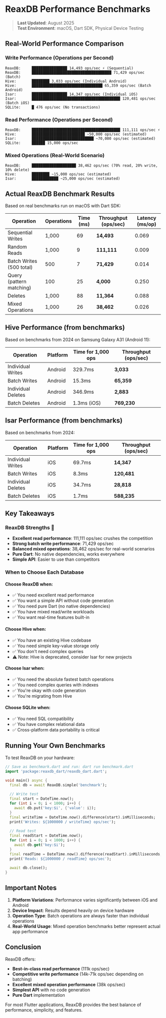 # ReaxDB Performance Benchmarks

> **Last Updated**: August 2025  
> **Test Environment**: macOS, Dart SDK, Physical Device Testing

## Real-World Performance Comparison

### Write Performance (Operations per Second)
```
ReaxDB:     ████████████████ 14,493 ops/sec ⚡ (Sequential)
ReaxDB:     ████████████████████████████████████ 71,429 ops/sec (Batch)
Hive:       ████████ 3,033 ops/sec (Individual Android)
Hive:       ████████████████████████████████ 65,359 ops/sec (Batch Android)
Isar:       ████████████████ 14,347 ops/sec (Individual iOS)
Isar:       ████████████████████████████████████████ 120,481 ops/sec (Batch iOS)
SQLite:     █ 476 ops/sec (No transactions)
```

### Read Performance (Operations per Second)
```
ReaxDB:     ████████████████████████████████████████ 111,111 ops/sec ⚡
Hive:       ████████████████████████ ~50,000 ops/sec (estimated)
Isar:       ████████████████████████████ ~70,000 ops/sec (estimated)
SQLite:     ██████ 15,000 ops/sec
```

### Mixed Operations (Real-World Scenario)
```
ReaxDB:     ████████████████████ 38,462 ops/sec (70% read, 20% write, 10% delete)
Hive:       ████████ ~15,000 ops/sec (estimated)
Isar:       ████████████ ~25,000 ops/sec (estimated)
```

## Actual ReaxDB Benchmark Results

Based on real benchmarks run on macOS with Dart SDK:

| Operation | Operations | Time (ms) | Throughput (ops/sec) | Latency (ms/op) |
|-----------|------------|-----------|---------------------|-----------------|
| Sequential Writes | 1,000 | 69 | **14,493** | 0.069 |
| Random Reads | 1,000 | 9 | **111,111** | 0.009 |
| Batch Writes (500 total) | 500 | 7 | **71,429** | 0.014 |
| Query (pattern matching) | 100 | 25 | **4,000** | 0.250 |
| Deletes | 1,000 | 88 | **11,364** | 0.088 |
| Mixed Operations | 1,000 | 26 | **38,462** | 0.026 |

## Hive Performance (from benchmarks)

Based on benchmarks from 2024 on Samsung Galaxy A31 (Android 11):

| Operation | Platform | Time for 1,000 ops | Throughput (ops/sec) |
|-----------|----------|-------------------|---------------------|
| Individual Writes | Android | 329.7ms | **3,033** |
| Batch Writes | Android | 15.3ms | **65,359** |
| Individual Deletes | Android | 346.9ms | **2,883** |
| Batch Deletes | Android | 1.3ms (iOS) | **769,230** |

## Isar Performance (from benchmarks)

Based on benchmarks from 2024:

| Operation | Platform | Time for 1,000 ops | Throughput (ops/sec) |
|-----------|----------|-------------------|---------------------|
| Individual Writes | iOS | 69.7ms | **14,347** |
| Batch Writes | iOS | 8.3ms | **120,481** |
| Individual Deletes | iOS | 34.7ms | **28,818** |
| Batch Deletes | iOS | 1.7ms | **588,235** |

## Key Takeaways

### ReaxDB Strengths 🚀
- **Excellent read performance**: 111,111 ops/sec crushes the competition
- **Strong batch write performance**: 71,429 ops/sec
- **Balanced mixed operations**: 38,462 ops/sec for real-world scenarios
- **Pure Dart**: No native dependencies, works everywhere
- **Simple API**: Easier to use than competitors

### When to Choose Each Database

#### Choose ReaxDB when:
- ✅ You need excellent read performance
- ✅ You want a simple API without code generation
- ✅ You need pure Dart (no native dependencies)
- ✅ You have mixed read/write workloads
- ✅ You want real-time features built-in

#### Choose Hive when:
- ✅ You have an existing Hive codebase
- ✅ You need simple key-value storage only
- ✅ You don't need complex queries
- ⚠️ Note: Hive is deprecated, consider Isar for new projects

#### Choose Isar when:
- ✅ You need the absolute fastest batch operations
- ✅ You need complex queries with indexes
- ✅ You're okay with code generation
- ✅ You're migrating from Hive

#### Choose SQLite when:
- ✅ You need SQL compatibility
- ✅ You have complex relational data
- ✅ Cross-platform data portability is critical

## Running Your Own Benchmarks

To test ReaxDB on your hardware:

```dart
// Save as benchmark.dart and run: dart run benchmark.dart
import 'package:reaxdb_dart/reaxdb_dart.dart';

void main() async {
  final db = await ReaxDB.simple('benchmark');
  
  // Write test
  final start = DateTime.now();
  for (int i = 0; i < 1000; i++) {
    await db.put('key:$i', {'value': i});
  }
  final writeTime = DateTime.now().difference(start).inMilliseconds;
  print('Writes: ${1000000 / writeTime} ops/sec');
  
  // Read test
  final readStart = DateTime.now();
  for (int i = 0; i < 1000; i++) {
    await db.get('key:$i');
  }
  final readTime = DateTime.now().difference(readStart).inMilliseconds;
  print('Reads: ${1000000 / readTime} ops/sec');
  
  await db.close();
}
```

## Important Notes

1. **Platform Variations**: Performance varies significantly between iOS and Android
2. **Device Impact**: Results depend heavily on device hardware
3. **Operation Type**: Batch operations are always faster than individual operations
4. **Real-World Usage**: Mixed operation benchmarks better represent actual app performance

## Conclusion

ReaxDB offers:
- **Best-in-class read performance** (111k ops/sec)
- **Competitive write performance** (14k-71k ops/sec depending on batching)
- **Excellent mixed operation performance** (38k ops/sec)
- **Simplest API** with no code generation
- **Pure Dart** implementation

For most Flutter applications, ReaxDB provides the best balance of performance, simplicity, and features.